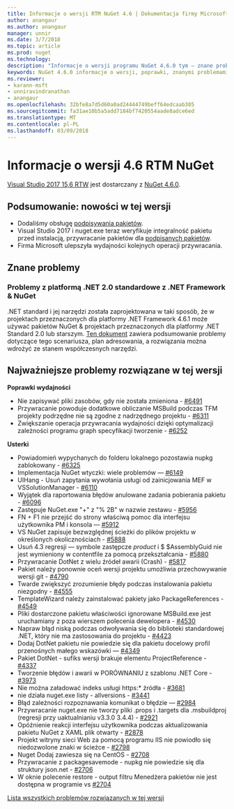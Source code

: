 ```yaml
---
title: Informacje o wersji RTM NuGet 4.6 | Dokumentacja firmy Microsoft
author: anangaur
ms.author: anangaur
manager: unnir
ms.date: 3/7/2018
ms.topic: article
ms.prod: nuget
ms.technology: 
description: "Informacje o wersji programu NuGet 4.6.0 tym — znane problemy, poprawki, dodatkowe funkcje i dcr."
keywords: NuGet 4.6.0 informacje o wersji, poprawki, znanymi problemami, nowe funkcje, dcr
ms.reviewer:
- karann-msft
- unniravindranathan
- anangaur
ms.openlocfilehash: 32bfe8a7d5d60a0ad24444749beff64edcaab305
ms.sourcegitcommit: fa31ae10b5a5add7184bf7420554aade8adce6ed
ms.translationtype: MT
ms.contentlocale: pl-PL
ms.lasthandoff: 03/09/2018
---
```

# <a name="nuget-46-rtm-release-notes"></a>Informacje o wersji 4.6 RTM NuGet

[Visual Studio 2017 15,6 RTW](https://www.visualstudio.com/news/releasenotes/vs2017-relnotes) jest dostarczany z [NuGet 4.6.0](https://dist.nuget.org/win-x86-commandline/v4.6.0/nuget.exe).

## <a name="summary-whats-new-in-this-release"></a>Podsumowanie: nowości w tej wersji
* Dodaliśmy obsługę [podpisywania pakietów](https://docs.microsoft.com/en-us/nuget/create-packages/sign-a-package).  
* Visual Studio 2017 i nuget.exe teraz weryfikuje integralność pakietu przed instalacją, przywracanie pakietów dla [podpisanych pakietów](https://docs.microsoft.com/en-us/nuget/reference/signed-packages-reference).
* Firma Microsoft ulepszyła wydajności kolejnych operacji przywracania.

## <a name="known-issues"></a>Znane problemy
### <a name="issues-with-net-standard-20-with-net-framework--nuget"></a>Problemy z platformą .NET 2.0 standardowe z .NET Framework & NuGet 

.NET standard i jej narzędzi została zaprojektowana w taki sposób, że w projektach przeznaczonych dla platformy .NET Framework 4.6.1 może używać pakietów NuGet & projektach przeznaczonych dla platformy .NET Standard 2.0 lub starszym. [Ten dokument](https://github.com/dotnet/standard/issues/481) zawiera podsumowanie problemy dotyczące tego scenariusza, plan adresowania, a rozwiązania można wdrożyć ze stanem współczesnych narzędzi.

## <a name="top-issues-fixed-in-this-release"></a>Najważniejsze problemy rozwiązane w tej wersji

**Poprawki wydajności**
* Nie zapisywać pliki zasobów, gdy nie została zmieniona - [#6491](https://github.com/NuGet/Home/issues/6491)
* Przywracanie powoduje dodatkowe obliczanie MSBuild podczas TFM projekty podrzędne nie są zgodne z nadrzędnego projektu - [#6311](https://github.com/NuGet/Home/issues/6311)
* Zwiększanie operacja przywracania wydajności dzięki optymalizacji zależności programu graph specyfikacji tworzenie - [#6252](https://github.com/NuGet/Home/issues/6252)

**Usterki**
* Powiadomień wypychanych do folderu lokalnego pozostawia nupkg zablokowany - [#6325](https://github.com/NuGet/Home/issues/6325)
* Implementacja NuGet wtyczki: wiele problemów — [#6149](https://github.com/NuGet/Home/issues/6149)
* UIHang - Usuń zapytania wywołania usługi od zainicjowania MEF w VSSolutionManager - [#6110](https://github.com/NuGet/Home/issues/6110)
* Wyjątek dla raportowania błędów anulowane zadania pobierania pakietu - [#6096](https://github.com/NuGet/Home/issues/6096)
* Zastępuje NuGet.exe "+" z "% 2B" w nazwie zestawu - [#5956](https://github.com/NuGet/Home/issues/5956)
* FN + F1 nie przejść do strony właściwą pomoc dla interfejsu użytkownika PM i konsola — [#5912](https://github.com/NuGet/Home/issues/5912)
* VS NuGet zapisuje bezwzględnej ścieżki do plików projektu w określonych okolicznościach - [#5888](https://github.com/NuGet/Home/issues/5888)
* Usuń 4.3 regresji — symbole zastępcze $product$ i $ $AssemblyGuid nie jest wymieniony w contentfile za pomocą przekształcania - [#5880](https://github.com/NuGet/Home/issues/5880)
* Przywracanie DotNet z wielu źródeł awarii (Crash) - [#5817](https://github.com/NuGet/Home/issues/5817)
* Pakiet należy ponownie oceń wersji projektu umożliwia przechowywanie wersji git - [#4790](https://github.com/NuGet/Home/issues/4790)
* Twarde zwiększyć zrozumienie błędy podczas instalowania pakietu niezgodny - [#4555](https://github.com/NuGet/Home/issues/4555)
* TemplateWizard należy zainstalować pakiety jako PackageReferences - [#4549](https://github.com/NuGet/Home/issues/4549)
* Pliki dostarczone pakietu właściwości ignorowane MSBuild.exe jest uruchamiany z poza wierszem polecenia dewelopera - [#4530](https://github.com/NuGet/Home/issues/4530)
* Napraw błąd niską podczas odwoływania się do biblioteki standardowej .NET, który nie ma zastosowania do projektu - [#4423](https://github.com/NuGet/Home/issues/4423)
* Dodaj DotNet pakietu nie powiedzie się dla pakietu docelowy profil przenośnych małego wskazówki — [#4349](https://github.com/NuGet/Home/issues/4349)
* Pakiet DotNet - sufiks wersji brakuje elementu ProjectReference - [#4337](https://github.com/NuGet/Home/issues/4337)
* Tworzenie błędów i awarii w PORÓWNANIU z szablonu .NET Core - [#3973](https://github.com/NuGet/Home/issues/3973)
* Nie można załadować indeks usługi https:* źródła - [#3681](https://github.com/NuGet/Home/issues/3681)
* nie działa nuget.exe listy - allversions - [#3441](https://github.com/NuGet/Home/issues/3441)
* Błąd zależności rozpoznawania komunikat o błędzie — [#2984](https://github.com/NuGet/Home/issues/2984)
* Przywracanie nuget.exe nie tworzy pliki .props i .targets dla .msbuildproj (regresji przy uaktualnianiu v3.3.0 3.4.4) - [#2921](https://github.com/NuGet/Home/issues/2921)
* Opóźnienie reakcji interfejsu użytkownika podczas aktualizowania pakietu NuGet z XAML plik otwarty - [#2878](https://github.com/NuGet/Home/issues/2878)
* Projekt witryny sieci Web za pomocą programu IIS nie powiodło się niedozwolone znaki w ścieżce - [#2798](https://github.com/NuGet/Home/issues/2798)
* Nuget Dodaj zawiesza się na CentOS - [#2708](https://github.com/NuGet/Home/issues/2708)
* Przywracanie z packagesavemode - nupkg nie powiedzie się dla struktury json.net - [#2706](https://github.com/NuGet/Home/issues/2706)
* W oknie polecenie restore - output filtru Menedżera pakietów nie jest dostępna w programie vs [#2704](https://github.com/NuGet/Home/issues/2704)


[Lista wszystkich problemów rozwiązanych w tej wersji](https://github.com/NuGet/Home/issues?q=is%3Aissue+is%3Aclosed+milestone%3A%224.6")

